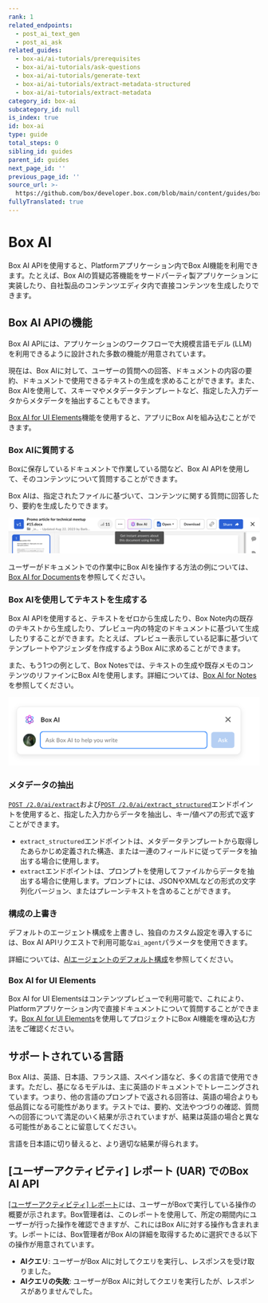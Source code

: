 ```yaml
---
rank: 1
related_endpoints:
  - post_ai_text_gen
  - post_ai_ask
related_guides:
  - box-ai/ai-tutorials/prerequisites
  - box-ai/ai-tutorials/ask-questions
  - box-ai/ai-tutorials/generate-text
  - box-ai/ai-tutorials/extract-metadata-structured
  - box-ai/ai-tutorials/extract-metadata
category_id: box-ai
subcategory_id: null
is_index: true
id: box-ai
type: guide
total_steps: 0
sibling_id: guides
parent_id: guides
next_page_id: ''
previous_page_id: ''
source_url: >-
  https://github.com/box/developer.box.com/blob/main/content/guides/box-ai/index.md
fullyTranslated: true
---
```

# Box AI

Box AI APIを使用すると、Platformアプリケーション内でBox AI機能を利用できます。たとえば、Box AIの質疑応答機能をサードパーティ製アプリケーションに実装したり、自社製品のコンテンツエディタ内で直接コンテンツを生成したりできます。

## Box AI APIの機能

Box AI APIには、アプリケーションのワークフローで大規模言語モデル (LLM) を利用できるように設計された多数の機能が用意されています。

現在は、Box AIに対して、ユーザーの質問への回答、ドキュメントの内容の要約、ドキュメントで使用できるテキストの生成を求めることができます。また、Box AIを使用して、スキーマやメタデータテンプレートなど、指定した入力データからメタデータを抽出することもできます。

[Box AI for UI Elements][boxaielement]機能を使用すると、アプリにBox AIを組み込むことができます。

### Box AIに質問する

Boxに保存しているドキュメントで作業している間など、Box AI APIを使用して、そのコンテンツについて質問することができます。

Box AIは、指定されたファイルに基づいて、コンテンツに関する質問に回答したり、要約を生成したりできます。

![ドキュメント内の \[Box AI\]](./images/box-ai-in-doc.png)

ユーザーがドキュメントでの作業中にBox AIを操作する方法の例については、[Box AI for Documents][boxaidocs]を参照してください。

### Box AIを使用してテキストを生成する

Box AI APIを使用すると、テキストをゼロから生成したり、Box Note内の既存のテキストから生成したり、プレビュー内の特定のドキュメントに基づいて生成したりすることができます。たとえば、プレビュー表示している記事に基づいてテンプレートやアジェンダを作成するようBox AIに求めることができます。

また、もう1つの例として、Box Notesでは、テキストの生成や既存メモのコンテンツのリファインにBox AIを使用します。詳細については、[Box AI for Notes][boxainotes]を参照してください。

![Notes内の \[Box AI\]](./images/box-ai-in-notes.png)

### メタデータの抽出

[`POST /2.0/ai/extract`][extract]および[`POST /2.0/ai/extract_structured`][extract-structured]エンドポイントを使用すると、指定した入力からデータを抽出し、キー/値ペアの形式で返すことができます。

* `extract_structured`エンドポイントは、メタデータテンプレートから取得したあらかじめ定義された構造、または一連のフィールドに従ってデータを抽出する場合に使用します。
* `extract`エンドポイントは、プロンプトを使用してファイルからデータを抽出する場合に使用します。プロンプトには、JSONやXMLなどの形式の文字列化バージョン、またはプレーンテキストを含めることができます。

### 構成の上書き

デフォルトのエージェント構成を上書きし、独自のカスタム設定を導入するには、Box AI APIリクエストで利用可能な`ai_agent`パラメータを使用できます。

詳細については、[AIエージェントのデフォルト構成][agent-default]を参照してください。

### Box AI for UI Elements

Box AI for UI Elementsはコンテンツプレビューで利用可能で、これにより、Platformアプリケーション内で直接ドキュメントについて質問することができます。[Box AI for UI Elements][boxaielement]を使用してプロジェクトにBox AI機能を埋め込む方法をご確認ください。

<!--alex ignore-->

## サポートされている言語

Box AIは、英語、日本語、フランス語、スペイン語など、多くの言語で使用できます。ただし、基になるモデルは、主に英語のドキュメントでトレーニングされています。つまり、他の言語のプロンプトで返される回答は、英語の場合よりも低品質になる可能性があります。テストでは、要約、文法やつづりの確認、質問への回答について満足のいく結果が示されていますが、結果は英語の場合と異なる可能性があることに留意してください。

<Message type="tip">

言語を日本語に切り替えると、より適切な結果が得られます。

</Message>

## \[ユーザーアクティビティ] レポート (UAR) でのBox AI API

[\[ユーザーアクティビティ\] レポート][uar]には、ユーザーがBoxで実行している操作の概要が示されます。Box管理者は、このレポートを使用して、所定の期間内にユーザーが行った操作を確認できますが、これにはBox AIに対する操作も含まれます。レポートには、Box管理者がBox AIの詳細を取得するために選択できる以下の操作が用意されています。

* **AIクエリ**: ユーザーがBox AIに対してクエリを実行し、レスポンスを受け取りました。
* **AIクエリの失敗**: ユーザーがBox AIに対してクエリを実行したが、レスポンスがありませんでした。

[boxainotes]: https://support.box.com/hc/en-us/articles/22198577315347-Box-AI-for-Notes

[boxaidocs]: https://support.box.com/hc/en-us/articles/22158484213267-Box-AI-for-Documents

[boxaielement]: g://embed/ui-elements/preview#box-ai-ui-element

[uar]: https://support.box.com/hc/en-us/articles/4415012490387-User-Activity-Report

[agent-default]: g://box-ai/ai-agents/get-agent-default-config

[extract]: e://post_ai_extract

[extract-structured]: e://post_ai_extract_structured

